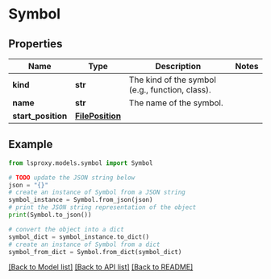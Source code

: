 # Symbol


## Properties

Name | Type | Description | Notes
------------ | ------------- | ------------- | -------------
**kind** | **str** | The kind of the symbol (e.g., function, class). | 
**name** | **str** | The name of the symbol. | 
**start_position** | [**FilePosition**](FilePosition.md) |  | 

## Example

```python
from lsproxy.models.symbol import Symbol

# TODO update the JSON string below
json = "{}"
# create an instance of Symbol from a JSON string
symbol_instance = Symbol.from_json(json)
# print the JSON string representation of the object
print(Symbol.to_json())

# convert the object into a dict
symbol_dict = symbol_instance.to_dict()
# create an instance of Symbol from a dict
symbol_from_dict = Symbol.from_dict(symbol_dict)
```
[[Back to Model list]](../README.md#documentation-for-models) [[Back to API list]](../README.md#documentation-for-api-endpoints) [[Back to README]](../README.md)


